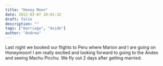 ```yaml
---
title: "Honey Moon"
date: 2012-03-07 10:01:32
draft: false
description: ""
tags: ["marriage", "Aside"]
author: "Andrew"
---
```


Last night we booked our flights to Peru where Marion and I are going on Honeymoon! I am really excited and looking forward to going to the Andes and seeing Machu Picchu. We fly out 2 days after getting married.
